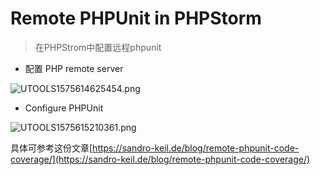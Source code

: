 # Remote PHPUnit in PHPStorm

> 在PHPStrom中配置远程phpunit


- 配置 PHP remote server

![UTOOLS1575614625454.png](https://i.loli.net/2019/12/06/p7S2WlPxUHvo8Ab.png)


- Configure PHPUnit

![UTOOLS1575615210361.png](https://i.loli.net/2019/12/06/OwJYyGX2SIAEheW.png)


具体可参考这份文章[https://sandro-keil.de/blog/remote-phpunit-code-coverage/](https://sandro-keil.de/blog/remote-phpunit-code-coverage/)